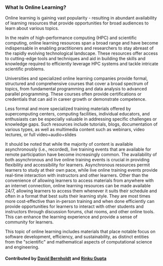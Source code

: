 ### What Is Online Learning?

<!--- deck start --->
Online learning is gaining vast popularity  - resulting in abundant availability of learning resources that provide opportunities for broad audiences to learn about various topics.
<!--- deck end --->

<!--- body start --->

In the realm of high-performance computing (HPC) and scientific computing, online learning resources span a broad range and have become indispensable in enabling practitioners and researchers to stay abreast of the rapidly evolving technological landscape. These resources offer access to cutting-edge tools and techniques and aid in building the skills and knowledge required to efficiently leverage HPC systems and tackle intricate scientific problems.

Universities and specialized online learning companies provide formal, structured and comprehensive courses that cover a broad spectrum of topics, from fundamental programming and data analysis to advanced parallel programming. These courses often provide certifications or credentials that can aid in career growth or demonstrate competence.

Less formal and more specialized training materials offered by supercomputing centers, computing facilities, individual educators, and enthusiasts can be especially valuable in addressing specific challenges or knowledge gaps. Such resources include tutorials, blogs, documentation of various types,  as well as multimedia content such as webinars, video lectures, or  full video+audio+slides 

It should be noted that while the majority of content is available asynchronously (i.e., recorded), live training events that are available for remote participation have become increasingly common. The availability of both asynchronous and live online training events is crucial in providing flexibility and accessibility for learners. Asynchronous resources permit learners to study at their own pace, while live online training events provide real-time interaction with instructors and other learners. Other than the convenience of allowing learners to access materials from anywhere with an internet connection, online learning resources can be made available 24/7, allowing learners to access them whenever it suits their schedule and often in a format that best suits their learning style. They are most times more cost-effective than in-person training and when done efficiently can provide opportunities for learners to interact with other students and instructors through discussion forums, chat rooms, and other online tools. This can enhance the learning experience and provide a sense of community for learners.

This topic of online learning includes materials that place notable focus on software development, efficiency, and sustainability, as distinct entities from the "scientific" and mathematical aspects of computational science and engineering.

<!--- body end  --->

#### Contributed by [David Bernholdt](https://github.com/bernhold) and [Rinku Gupta](https://github.com/rinkug)
 
<!---
Publish: yes
Pinned: yes
Topics: online learning
RSS update: 2023-03-31
--->
